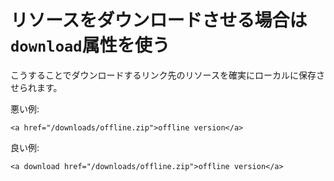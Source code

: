 # リソースをダウンロードさせる場合は`download`属性を使う

こうすることでダウンロードするリンク先のリソースを確実にローカルに保存させられます。

悪い例:

    <a href="/downloads/offline.zip">offline version</a>

良い例:

    <a download href="/downloads/offline.zip">offline version</a>
